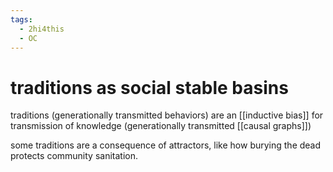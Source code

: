 ```yaml
---
tags:
  - 2hi4this
  - OC
---
```


# traditions as social stable basins

traditions (generationally transmitted behaviors) are an [[inductive bias]] for transmission of knowledge (generationally transmitted [[causal graphs]])

some traditions are a consequence of attractors, like how burying the dead protects community sanitation. 
